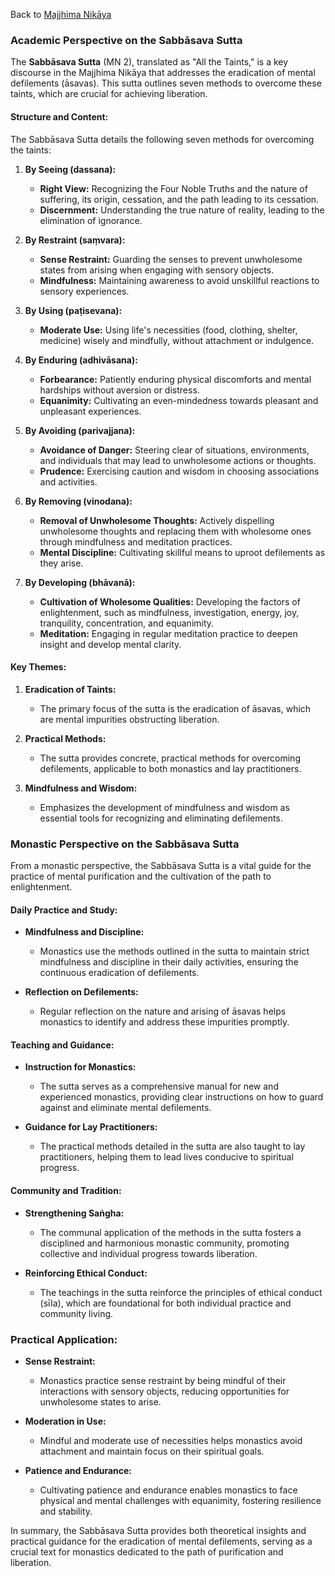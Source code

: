 Back to [Majjhima Nikāya](MajjhimaNikāya.md)

### Academic Perspective on the Sabbāsava Sutta

The **Sabbāsava Sutta** (MN 2), translated as "All the Taints," is a key discourse in the Majjhima Nikāya that addresses the eradication of mental defilements (āsavas). This sutta outlines seven methods to overcome these taints, which are crucial for achieving liberation.

#### Structure and Content:

The Sabbāsava Sutta details the following seven methods for overcoming the taints:

1. **By Seeing (dassana):**
   - **Right View:** Recognizing the Four Noble Truths and the nature of suffering, its origin, cessation, and the path leading to its cessation.
   - **Discernment:** Understanding the true nature of reality, leading to the elimination of ignorance.

2. **By Restraint (saṃvara):**
   - **Sense Restraint:** Guarding the senses to prevent unwholesome states from arising when engaging with sensory objects.
   - **Mindfulness:** Maintaining awareness to avoid unskillful reactions to sensory experiences.

3. **By Using (paṭisevana):**
   - **Moderate Use:** Using life's necessities (food, clothing, shelter, medicine) wisely and mindfully, without attachment or indulgence.

4. **By Enduring (adhivāsana):**
   - **Forbearance:** Patiently enduring physical discomforts and mental hardships without aversion or distress.
   - **Equanimity:** Cultivating an even-mindedness towards pleasant and unpleasant experiences.

5. **By Avoiding (parivajjana):**
   - **Avoidance of Danger:** Steering clear of situations, environments, and individuals that may lead to unwholesome actions or thoughts.
   - **Prudence:** Exercising caution and wisdom in choosing associations and activities.

6. **By Removing (vinodana):**
   - **Removal of Unwholesome Thoughts:** Actively dispelling unwholesome thoughts and replacing them with wholesome ones through mindfulness and meditation practices.
   - **Mental Discipline:** Cultivating skillful means to uproot defilements as they arise.

7. **By Developing (bhāvanā):**
   - **Cultivation of Wholesome Qualities:** Developing the factors of enlightenment, such as mindfulness, investigation, energy, joy, tranquility, concentration, and equanimity.
   - **Meditation:** Engaging in regular meditation practice to deepen insight and develop mental clarity.

#### Key Themes:

1. **Eradication of Taints:** 
   - The primary focus of the sutta is the eradication of āsavas, which are mental impurities obstructing liberation.

2. **Practical Methods:** 
   - The sutta provides concrete, practical methods for overcoming defilements, applicable to both monastics and lay practitioners.

3. **Mindfulness and Wisdom:**
   - Emphasizes the development of mindfulness and wisdom as essential tools for recognizing and eliminating defilements.

### Monastic Perspective on the Sabbāsava Sutta

From a monastic perspective, the Sabbāsava Sutta is a vital guide for the practice of mental purification and the cultivation of the path to enlightenment.

#### Daily Practice and Study:

- **Mindfulness and Discipline:**
  - Monastics use the methods outlined in the sutta to maintain strict mindfulness and discipline in their daily activities, ensuring the continuous eradication of defilements.

- **Reflection on Defilements:**
  - Regular reflection on the nature and arising of āsavas helps monastics to identify and address these impurities promptly.

#### Teaching and Guidance:

- **Instruction for Monastics:**
  - The sutta serves as a comprehensive manual for new and experienced monastics, providing clear instructions on how to guard against and eliminate mental defilements.

- **Guidance for Lay Practitioners:**
  - The practical methods detailed in the sutta are also taught to lay practitioners, helping them to lead lives conducive to spiritual progress.

#### Community and Tradition:

- **Strengthening Saṅgha:**
  - The communal application of the methods in the sutta fosters a disciplined and harmonious monastic community, promoting collective and individual progress towards liberation.

- **Reinforcing Ethical Conduct:**
  - The teachings in the sutta reinforce the principles of ethical conduct (sīla), which are foundational for both individual practice and community living.

### Practical Application:

- **Sense Restraint:**
  - Monastics practice sense restraint by being mindful of their interactions with sensory objects, reducing opportunities for unwholesome states to arise.

- **Moderation in Use:**
  - Mindful and moderate use of necessities helps monastics avoid attachment and maintain focus on their spiritual goals.

- **Patience and Endurance:**
  - Cultivating patience and endurance enables monastics to face physical and mental challenges with equanimity, fostering resilience and stability.

In summary, the Sabbāsava Sutta provides both theoretical insights and practical guidance for the eradication of mental defilements, serving as a crucial text for monastics dedicated to the path of purification and liberation.

